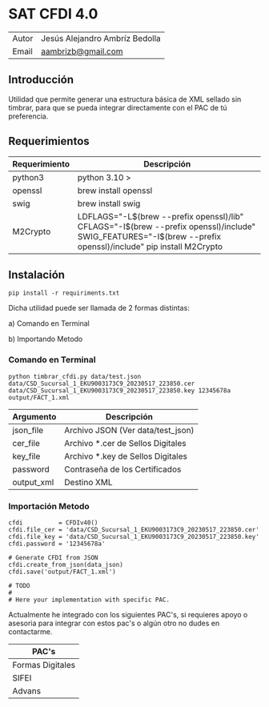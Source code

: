 # SAT CFDI 4.0

|         |                                                     |
|---------|-----------------------------------------------------|
| Autor   | Jesús Alejandro Ambríz Bedolla                      |
| Email   | aambrizb@gmail.com |

## Introducción

Utilidad que permite generar una estructura básica de XML sellado sin timbrar, para que se pueda integrar directamente
con el PAC de tú preferencia.

## Requerimientos

| Requerimiento | Descripción                                                                                                                                                  |
|---------------|--------------------------------------------------------------------------------------------------------------------------------------------------------------|
| python3       | python 3.10 >                                                                                                                                                |
| openssl       | brew install openssl                                                                                                                                         |
| swig          | brew install swig                                                                                                                                            |
| M2Crypto      | LDFLAGS="-L$(brew --prefix openssl)/lib" CFLAGS="-I$(brew --prefix openssl)/include" SWIG_FEATURES="-I$(brew --prefix openssl)/include" pip install M2Crypto |

## Instalación

`
pip install -r requiriments.txt
`

Dicha utilidad puede ser llamada de 2 formas distintas:

a) Comando en Terminal

b) Importando Metodo


### Comando en Terminal
`
python timbrar_cfdi.py data/test.json data/CSD_Sucursal_1_EKU9003173C9_20230517_223850.cer data/CSD_Sucursal_1_EKU9003173C9_20230517_223850.key 12345678a output/FACT_1.xml
`

| Argumento     | Descripción                               |
|---------------|-------------------------------------------|
| json_file     | Archivo JSON (Ver data/test_json)         |
| cer_file      | Archivo *.cer de Sellos Digitales         |
| key_file      | Archivo *.key de Sellos Digitales         |
| password      | Contraseña de los Certificados            |
| output_xml    | Destino XML |

### Importación Metodo

```
cfdi          = CFDIv40()
cfdi.file_cer = 'data/CSD_Sucursal_1_EKU9003173C9_20230517_223850.cer'
cfdi.file_key = 'data/CSD_Sucursal_1_EKU9003173C9_20230517_223850.key'
cfdi.password = '12345678a'

# Generate CFDI from JSON
cfdi.create_from_json(data_json)
cfdi.save('output/FACT_1.xml')

# TODO
#
# Here your implementation with specific PAC.
```

Actualmente he integrado con los siguientes PAC's, si requieres apoyo o asesoria para integrar con estos pac's o algún otro no dudes en contactarme.

| PAC's |
|--------------------|
| Formas Digitales   |
| SIFEI              | 
| Advans             |
